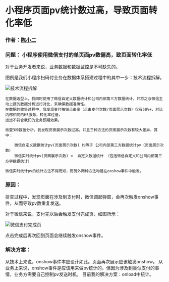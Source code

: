 # 小程序页面pv统计数过高，导致页面转化率低

### 作者：[陈小二](https://github.com/chenyaoswu)

### 问题： 小程序使用微信支付的单页面pv数偏高，致页面转化率低

对于业务开发者来说，业务数据和数据监控是不可缺失的。

图例是我们小程序扫码付业务在数据体系搭建过程中的其中一步：技术流程拆解。


![技术流程拆解](https://github.com/find-xcx-bugs/xcx-bugs-list/blob/master/images/3-qrcode.png)


    在数据选型上，我同时使用了微信自定义数据统计和公司内部第三方数据统计，并将之与微信主动上报的数据分析进行对比，来确保数据准确性。
    在数据的收集过程中，我发现支付按钮点击率（点击支付次数/页面展示次数）仅有50%+，对比内部相同的H5服务，转化率过低，
    远远不符合我们的业务预期效果。

    核查3种数据分析，我发现页面展示次数过高，并且三种方法的页面展示次数有较大差异，其中：

        微信自定义数据统计pv(页面展示次数) 约等于 公司内部第三方数据统计pv（页面展示次数）
        微信实时统计pv(页面展示次数) <  自定义数据统计 （包括微信自定义和公司内部第三方字数据统计）

    微信实时统计pv的统计方法不得而知，而另外两种方法均是在onshow事件中触发。

### 原因：
排查过程中，发现页面在涉及到支付时，微信调起弹窗，会再次触发onshow事件，从而导致pv数重复发送。

对于微信来说，支付完以后会触发支付完成页，如图所示：

![微信支付完成页](https://github.com/find-xcx-bugs/xcx-bugs-list/blob/master/images/3-wechat-success.jpeg)

点击完成后再次回到页面会继续触发onshow事件。

### 解决方案：
从技术上来说，onshow事件本应设计如此。页面再次展示应该触发onshow。
从业务上来说，onshow事件是应该用来做pv统计的。但因为涉及到类似支付的事情，业务方需要自己控制pv发送时机。
目前我的解决方案：onload中统计。




